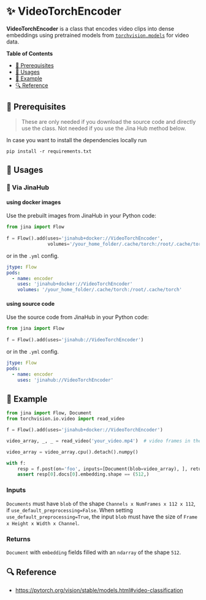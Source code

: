 # ✨ VideoTorchEncoder

**VideoTorchEncoder** is a class that encodes video clips into dense embeddings using pretrained models 
from [`torchvision.models`](https://pytorch.org/docs/stable/torchvision/models.html) for video data.

<!-- START doctoc generated TOC please keep comment here to allow auto update -->
<!-- DON'T EDIT THIS SECTION, INSTEAD RE-RUN doctoc TO UPDATE -->
**Table of Contents**

- [🌱 Prerequisites](#-prerequisites)
- [🚀 Usages](#-usages)
- [🎉️ Example](#-example)
- [🔍️ Reference](#-reference)

<!-- END doctoc generated TOC please keep comment here to allow auto update -->

## 🌱 Prerequisites

> These are only needed if you download the source code and directly use the class. Not needed if you use the Jina Hub method below.

In case you want to install the dependencies locally run 
```
pip install -r requirements.txt
```

## 🚀 Usages

### 🚚 Via JinaHub

#### using docker images
Use the prebuilt images from JinaHub in your Python code: 

```python
from jina import Flow
	
f = Flow().add(uses='jinahub+docker://VideoTorchEncoder',
               volumes='/your_home_folder/.cache/torch:/root/.cache/torch')
```

or in the `.yml` config.
	
```yaml
jtype: Flow
pods:
  - name: encoder
    uses: 'jinahub+docker://VideoTorchEncoder'
    volumes: '/your_home_folder/.cache/torch:/root/.cache/torch'
```

#### using source code
Use the source code from JinaHub in your Python code:

```python
from jina import Flow
	
f = Flow().add(uses='jinahub://VideoTorchEncoder')
```

or in the `.yml` config.

```yaml
jtype: Flow
pods:
  - name: encoder
    uses: 'jinahub://VideoTorchEncoder'
```


## 🎉️ Example 

```python
from jina import Flow, Document
from torchvision.io.video import read_video

f = Flow().add(uses='jinahub+docker://VideoTorchEncoder')

video_array, _, _ = read_video('your_video.mp4')  # video frames in the shape of `NumFrames x Height x Width x 3`

video_array = video_array.cpu().detach().numpy()

with f:
    resp = f.post(on='foo', inputs=[Document(blob=video_array), ], return_results=True)
    assert resp[0].docs[0].embedding.shape == (512,)
```

### Inputs 

`Documents` must have `blob` of the shape `Channels x NumFrames x 112 x 112`, if `use_default_preprocessing=False`.
When setting `use_default_preprocessing=True`, the input `blob` must have the size of `Frame x Height x Width x Channel`.

### Returns

`Document` with `embedding` fields filled with an `ndarray` of the shape `512`.


## 🔍️ Reference
- https://pytorch.org/vision/stable/models.html#video-classification

